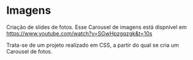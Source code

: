 # Imagens
 Criação de slides de fotos.
Esse Carousel de imagens está dispnível em 
https://www.youtube.com/watch?v=SGwHpzgqzgk&t=10s

<p> Trata-se de um projeto realizado em CSS, a partir do qual se cria um Carousel de fotos.
